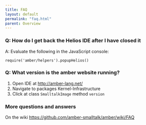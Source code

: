 ```yaml
---
title: FAQ
layout: default
permalink: "faq.html"
parent: Overview
---
```


### Q: How do I get back the Helios IDE after I have closed it

A: Evaluate the following in the JavaScript console:

    require('amber/helpers').popupHelios()

    
### Q: What version is the amber website running?

1.    Open IDE at http://amber-lang.net/
2.    Navigate to packages Kernel-Infrastructure
3.    Click at class ``SmalltalkImage`` method ``version``

### More questions and answers 

On the wiki
https://github.com/amber-smalltalk/amber/wiki/FAQ

